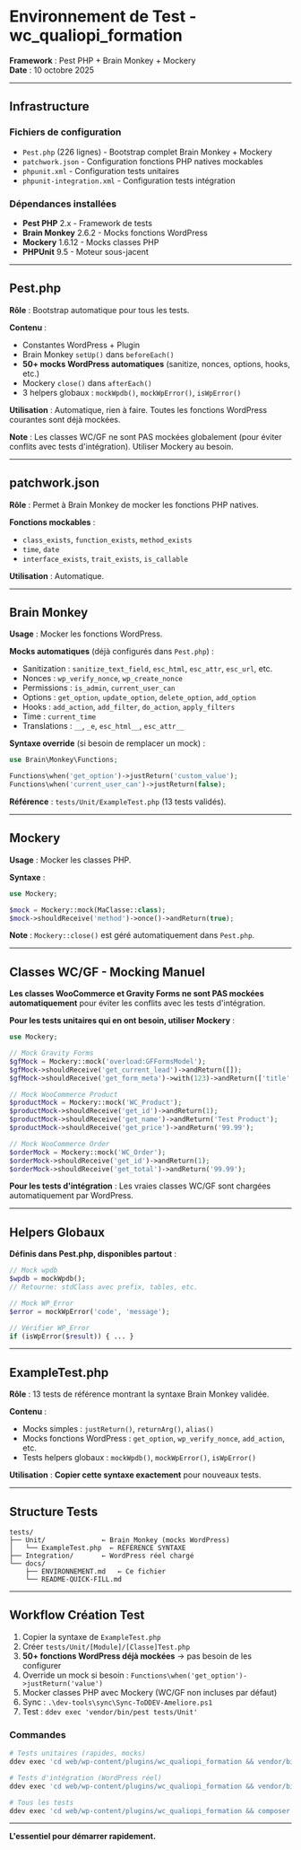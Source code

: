 # Environnement de Test - wc_qualiopi_formation

**Framework** : Pest PHP + Brain Monkey + Mockery  
**Date** : 10 octobre 2025

---

## Infrastructure

### Fichiers de configuration

- `Pest.php` (226 lignes) - Bootstrap complet Brain Monkey + Mockery
- `patchwork.json` - Configuration fonctions PHP natives mockables
- `phpunit.xml` - Configuration tests unitaires
- `phpunit-integration.xml` - Configuration tests intégration

### Dépendances installées

- **Pest PHP** 2.x - Framework de tests
- **Brain Monkey** 2.6.2 - Mocks fonctions WordPress
- **Mockery** 1.6.12 - Mocks classes PHP
- **PHPUnit** 9.5 - Moteur sous-jacent

---

## Pest.php

**Rôle** : Bootstrap automatique pour tous les tests.

**Contenu** :

- Constantes WordPress + Plugin
- Brain Monkey `setUp()` dans `beforeEach()`
- **50+ mocks WordPress automatiques** (sanitize, nonces, options, hooks, etc.)
- Mockery `close()` dans `afterEach()`
- 3 helpers globaux : `mockWpdb()`, `mockWpError()`, `isWpError()`

**Utilisation** : Automatique, rien à faire. Toutes les fonctions WordPress courantes sont déjà mockées.

**Note** : Les classes WC/GF ne sont PAS mockées globalement (pour éviter conflits avec tests d'intégration). Utiliser Mockery au besoin.

---

## patchwork.json

**Rôle** : Permet à Brain Monkey de mocker les fonctions PHP natives.

**Fonctions mockables** :

- `class_exists`, `function_exists`, `method_exists`
- `time`, `date`
- `interface_exists`, `trait_exists`, `is_callable`

**Utilisation** : Automatique.

---

## Brain Monkey

**Usage** : Mocker les fonctions WordPress.

**Mocks automatiques** (déjà configurés dans `Pest.php`) :

- Sanitization : `sanitize_text_field`, `esc_html`, `esc_attr`, `esc_url`, etc.
- Nonces : `wp_verify_nonce`, `wp_create_nonce`
- Permissions : `is_admin`, `current_user_can`
- Options : `get_option`, `update_option`, `delete_option`, `add_option`
- Hooks : `add_action`, `add_filter`, `do_action`, `apply_filters`
- Time : `current_time`
- Translations : `__`, `_e`, `esc_html__`, `esc_attr__`

**Syntaxe override** (si besoin de remplacer un mock) :

```php
use Brain\Monkey\Functions;

Functions\when('get_option')->justReturn('custom_value');
Functions\when('current_user_can')->justReturn(false);
```

**Référence** : `tests/Unit/ExampleTest.php` (13 tests validés).

---

## Mockery

**Usage** : Mocker les classes PHP.

**Syntaxe** :

```php
use Mockery;

$mock = Mockery::mock(MaClasse::class);
$mock->shouldReceive('method')->once()->andReturn(true);
```

**Note** : `Mockery::close()` est géré automatiquement dans `Pest.php`.

---

## Classes WC/GF - Mocking Manuel

**Les classes WooCommerce et Gravity Forms ne sont PAS mockées automatiquement** pour éviter les conflits avec les tests d'intégration.

**Pour les tests unitaires qui en ont besoin, utiliser Mockery** :

```php
use Mockery;

// Mock Gravity Forms
$gfMock = Mockery::mock('overload:GFFormsModel');
$gfMock->shouldReceive('get_current_lead')->andReturn([]);
$gfMock->shouldReceive('get_form_meta')->with(123)->andReturn(['title' => 'Test Form']);

// Mock WooCommerce Product
$productMock = Mockery::mock('WC_Product');
$productMock->shouldReceive('get_id')->andReturn(1);
$productMock->shouldReceive('get_name')->andReturn('Test Product');
$productMock->shouldReceive('get_price')->andReturn('99.99');

// Mock WooCommerce Order
$orderMock = Mockery::mock('WC_Order');
$orderMock->shouldReceive('get_id')->andReturn(1);
$orderMock->shouldReceive('get_total')->andReturn('99.99');
```

**Pour les tests d'intégration** : Les vraies classes WC/GF sont chargées automatiquement par WordPress.

---

## Helpers Globaux

**Définis dans Pest.php, disponibles partout** :

```php
// Mock wpdb
$wpdb = mockWpdb();
// Retourne: stdClass avec prefix, tables, etc.

// Mock WP_Error
$error = mockWpError('code', 'message');

// Vérifier WP_Error
if (isWpError($result)) { ... }
```

---

## ExampleTest.php

**Rôle** : 13 tests de référence montrant la syntaxe Brain Monkey validée.

**Contenu** :

- Mocks simples : `justReturn()`, `returnArg()`, `alias()`
- Mocks fonctions WordPress : `get_option`, `wp_verify_nonce`, `add_action`, etc.
- Tests helpers globaux : `mockWpdb()`, `mockWpError()`, `isWpError()`

**Utilisation** : **Copier cette syntaxe exactement** pour nouveaux tests.

---

## Structure Tests

```
tests/
├── Unit/              ← Brain Monkey (mocks WordPress)
│   └── ExampleTest.php  ← RÉFÉRENCE SYNTAXE
├── Integration/       ← WordPress réel chargé
└── docs/
    ├── ENVIRONNEMENT.md   ← Ce fichier
    └── README-QUICK-FILL.md
```

---

## Workflow Création Test

1. Copier la syntaxe de `ExampleTest.php`
2. Créer `tests/Unit/[Module]/[Classe]Test.php`
3. **50+ fonctions WordPress déjà mockées** → pas besoin de les configurer
4. Override un mock si besoin : `Functions\when('get_option')->justReturn('value')`
5. Mocker classes PHP avec Mockery (WC/GF non incluses par défaut)
6. Sync : `.\dev-tools\sync\Sync-ToDDEV-Ameliore.ps1`
7. Test : `ddev exec 'vendor/bin/pest tests/Unit'`

### Commandes

```bash
# Tests unitaires (rapides, mocks)
ddev exec 'cd web/wp-content/plugins/wc_qualiopi_formation && vendor/bin/pest tests/Unit'

# Tests d'intégration (WordPress réel)
ddev exec 'cd web/wp-content/plugins/wc_qualiopi_formation && vendor/bin/pest --configuration=phpunit-integration.xml'

# Tous les tests
ddev exec 'cd web/wp-content/plugins/wc_qualiopi_formation && composer test:all'
```

---

**L'essentiel pour démarrer rapidement.**
